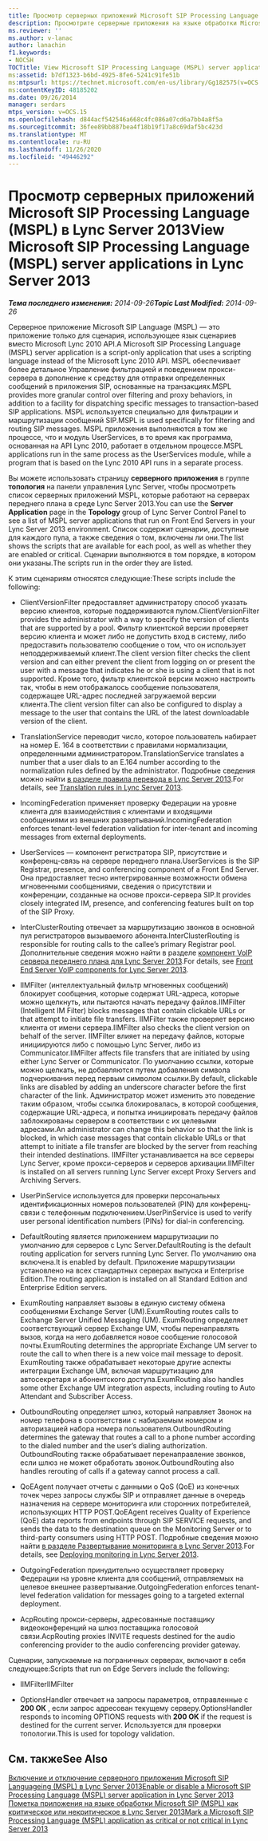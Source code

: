 ```yaml
---
title: Просмотр серверных приложений Microsoft SIP Processing Language (MSPL)
description: Просмотрите серверные приложения на языке обработки Microsoft SIP (MSPL).
ms.reviewer: ''
ms.author: v-lanac
author: lanachin
f1.keywords:
- NOCSH
TOCTitle: View Microsoft SIP Processing Language (MSPL) server applications
ms:assetid: b7df1323-b6bd-4925-8fe6-5241c91fe51b
ms:mtpsurl: https://technet.microsoft.com/en-us/library/Gg182575(v=OCS.15)
ms:contentKeyID: 48185202
ms.date: 09/26/2014
manager: serdars
mtps_version: v=OCS.15
ms.openlocfilehash: d844acf542546a668c4fc086a07cd6a7bb4a8f5a
ms.sourcegitcommit: 36fee89bb887bea4f18b19f17a8c69daf5bc423d
ms.translationtype: MT
ms.contentlocale: ru-RU
ms.lasthandoff: 11/26/2020
ms.locfileid: "49446292"
---
```

# <a name="view-microsoft-sip-processing-language-mspl-server-applications-in-lync-server-2013"></a><span data-ttu-id="3cb4c-103">Просмотр серверных приложений Microsoft SIP Processing Language (MSPL) в Lync Server 2013</span><span class="sxs-lookup"><span data-stu-id="3cb4c-103">View Microsoft SIP Processing Language (MSPL) server applications in Lync Server 2013</span></span>

<div data-xmlns="http://www.w3.org/1999/xhtml">

<div class="topic" data-xmlns="http://www.w3.org/1999/xhtml" data-msxsl="urn:schemas-microsoft-com:xslt" data-cs="https://msdn.microsoft.com/">

<div data-asp="https://msdn2.microsoft.com/asp">



</div>

<div id="mainSection">

<div id="mainBody"><span data-ttu-id="3cb4c-104">

<span> </span></span><span class="sxs-lookup"><span data-stu-id="3cb4c-104">

<span> </span></span></span>

<span data-ttu-id="3cb4c-105">_**Тема последнего изменения:** 2014-09-26_</span><span class="sxs-lookup"><span data-stu-id="3cb4c-105">_**Topic Last Modified:** 2014-09-26_</span></span>

<span data-ttu-id="3cb4c-106">Серверное приложение Microsoft SIP Language (MSPL) — это приложение только для сценария, использующее язык сценариев вместо Microsoft Lync 2010 API.</span><span class="sxs-lookup"><span data-stu-id="3cb4c-106">A Microsoft SIP Processing Language (MSPL) server application is a script-only application that uses a scripting language instead of the Microsoft Lync 2010 API.</span></span> <span data-ttu-id="3cb4c-107">MSPL обеспечивает более детальное Управление фильтрацией и поведением прокси-сервера в дополнение к средству для отправки определенных сообщений в приложения SIP, основанные на транзакциях.</span><span class="sxs-lookup"><span data-stu-id="3cb4c-107">MSPL provides more granular control over filtering and proxy behaviors, in addition to a facility for dispatching specific messages to transaction-based SIP applications.</span></span> <span data-ttu-id="3cb4c-108">MSPL используется специально для фильтрации и маршрутизации сообщений SIP.</span><span class="sxs-lookup"><span data-stu-id="3cb4c-108">MSPL is used specifically for filtering and routing SIP messages.</span></span> <span data-ttu-id="3cb4c-109">MSPL приложения выполняются в том же процессе, что и модуль UserServices, в то время как программа, основанная на API Lync 2010, работает в отдельном процессе.</span><span class="sxs-lookup"><span data-stu-id="3cb4c-109">MSPL applications run in the same process as the UserServices module, while a program that is based on the Lync 2010 API runs in a separate process.</span></span>

<span data-ttu-id="3cb4c-110">Вы можете использовать страницу **серверного приложения** в группе **топология** на панели управления Lync Server, чтобы просмотреть список серверных приложений MSPL, которые работают на серверах переднего плана в среде Lync Server 2013.</span><span class="sxs-lookup"><span data-stu-id="3cb4c-110">You can use the **Server Application** page in the **Topology** group of Lync Server Control Panel to see a list of MSPL server applications that run on Front End Servers in your Lync Server 2013 environment.</span></span> <span data-ttu-id="3cb4c-111">Список содержит сценарии, доступные для каждого пула, а также сведения о том, включены ли они.</span><span class="sxs-lookup"><span data-stu-id="3cb4c-111">The list shows the scripts that are available for each pool, as well as whether they are enabled or critical.</span></span> <span data-ttu-id="3cb4c-112">Сценарии выполняются в том порядке, в котором они указаны.</span><span class="sxs-lookup"><span data-stu-id="3cb4c-112">The scripts run in the order they are listed.</span></span>

<span data-ttu-id="3cb4c-113">К этим сценариям относятся следующие:</span><span class="sxs-lookup"><span data-stu-id="3cb4c-113">These scripts include the following:</span></span>

  - <span data-ttu-id="3cb4c-114">ClientVersionFilter предоставляет администратору способ указать версию клиентов, которые поддерживаются пулом.</span><span class="sxs-lookup"><span data-stu-id="3cb4c-114">ClientVersionFilter provides the administrator with a way to specify the version of clients that are supported by a pool.</span></span> <span data-ttu-id="3cb4c-115">Фильтр клиентской версии проверяет версию клиента и может либо не допустить вход в систему, либо предоставить пользователю сообщение о том, что он использует неподдерживаемый клиент.</span><span class="sxs-lookup"><span data-stu-id="3cb4c-115">The client version filter checks the client version and can either prevent the client from logging on or present the user with a message that indicates he or she is using a client that is not supported.</span></span> <span data-ttu-id="3cb4c-116">Кроме того, фильтр клиентской версии можно настроить так, чтобы в нем отображалось сообщение пользователя, содержащее URL-адрес последней загружаемой версии клиента.</span><span class="sxs-lookup"><span data-stu-id="3cb4c-116">The client version filter can also be configured to display a message to the user that contains the URL of the latest downloadable version of the client.</span></span>

  - <span data-ttu-id="3cb4c-117">TranslationService переводит число, которое пользователь набирает на номер E. 164 в соответствии с правилами нормализации, определенными администратором.</span><span class="sxs-lookup"><span data-stu-id="3cb4c-117">TranslationService translates a number that a user dials to an E.164 number according to the normalization rules defined by the administrator.</span></span> <span data-ttu-id="3cb4c-118">Подробные сведения можно найти [в разделе правила перевода в Lync Server 2013](lync-server-2013-translation-rules.md).</span><span class="sxs-lookup"><span data-stu-id="3cb4c-118">For details, see [Translation rules in Lync Server 2013](lync-server-2013-translation-rules.md).</span></span>

  - <span data-ttu-id="3cb4c-119">IncomingFederation применяет проверку Федерации на уровне клиента для взаимодействия с клиентами и входящими сообщениями из внешних развертываний.</span><span class="sxs-lookup"><span data-stu-id="3cb4c-119">IncomingFederation enforces tenant-level federation validation for inter-tenant and incoming messages from external deployments.</span></span>

  - <span data-ttu-id="3cb4c-120">UserServices — компонент регистратора SIP, присутствие и конференц-связь на сервере переднего плана.</span><span class="sxs-lookup"><span data-stu-id="3cb4c-120">UserServices is the SIP Registrar, presence, and conferencing component of a Front End Server.</span></span> <span data-ttu-id="3cb4c-121">Она предоставляет тесно интегрированные возможности обмена мгновенными сообщениями, сведения о присутствии и конференции, созданные на основе прокси-сервера SIP.</span><span class="sxs-lookup"><span data-stu-id="3cb4c-121">It provides closely integrated IM, presence, and conferencing features built on top of the SIP Proxy.</span></span>

  - <span data-ttu-id="3cb4c-122">InterClusterRouting отвечает за маршрутизацию звонков в основной пул регистраторов вызываемого абонента.</span><span class="sxs-lookup"><span data-stu-id="3cb4c-122">InterClusterRouting is responsible for routing calls to the callee’s primary Registrar pool.</span></span> <span data-ttu-id="3cb4c-123">Дополнительные сведения можно найти в разделе [компонент VoIP сервера переднего плана для Lync Server 2013](lync-server-2013-front-end-server-voip-components.md).</span><span class="sxs-lookup"><span data-stu-id="3cb4c-123">For details, see [Front End Server VoIP components for Lync Server 2013](lync-server-2013-front-end-server-voip-components.md).</span></span>

  - <span data-ttu-id="3cb4c-124">IIMFilter (интеллектуальный фильтр мгновенных сообщений) блокирует сообщения, которые содержат URL-адреса, которые можно щелкнуть, или пытаются начать передачу файлов.</span><span class="sxs-lookup"><span data-stu-id="3cb4c-124">IIMFilter (Intelligent IM Filter) blocks messages that contain clickable URLs or that attempt to initiate file transfers.</span></span> <span data-ttu-id="3cb4c-125">IIMFilter также проверяет версию клиента от имени сервера.</span><span class="sxs-lookup"><span data-stu-id="3cb4c-125">IIMFilter also checks the client version on behalf of the server.</span></span> <span data-ttu-id="3cb4c-126">IIMFilter влияет на передачу файлов, которые инициируются либо с помощью Lync Server, либо из Communicator.</span><span class="sxs-lookup"><span data-stu-id="3cb4c-126">IIMFilter affects file transfers that are initiated by using either Lync Server or Communicator.</span></span> <span data-ttu-id="3cb4c-127">По умолчанию ссылки, которые можно щелкать, не добавляются путем добавления символа подчеркивания перед первым символом ссылки.</span><span class="sxs-lookup"><span data-stu-id="3cb4c-127">By default, clickable links are disabled by adding an underscore character before the first character of the link.</span></span> <span data-ttu-id="3cb4c-128">Администратор может изменить это поведение таким образом, чтобы ссылка блокировалась, в которой сообщения, содержащие URL-адреса, и попытка инициировать передачу файлов заблокированы сервером в соответствии с их целевыми адресами.</span><span class="sxs-lookup"><span data-stu-id="3cb4c-128">An administrator can change this behavior so that the link is blocked, in which case messages that contain clickable URLs or that attempt to initiate a file transfer are blocked by the server from reaching their intended destinations.</span></span> <span data-ttu-id="3cb4c-129">IIMFilter устанавливается на все серверы Lync Server, кроме прокси-серверов и серверов архивации.</span><span class="sxs-lookup"><span data-stu-id="3cb4c-129">IIMFilter is installed on all servers running Lync Server except Proxy Servers and Archiving Servers.</span></span>

  - <span data-ttu-id="3cb4c-130">UserPinService используется для проверки персональных идентификационных номеров пользователей (PIN) для конференц-связи с телефонным подключением.</span><span class="sxs-lookup"><span data-stu-id="3cb4c-130">UserPinService is used to verify user personal identification numbers (PINs) for dial-in conferencing.</span></span>

  - <span data-ttu-id="3cb4c-131">DefaultRouting является приложением маршрутизации по умолчанию для серверов с Lync Server.</span><span class="sxs-lookup"><span data-stu-id="3cb4c-131">DefaultRouting is the default routing application for servers running Lync Server.</span></span> <span data-ttu-id="3cb4c-132">По умолчанию она включена.</span><span class="sxs-lookup"><span data-stu-id="3cb4c-132">It is enabled by default.</span></span> <span data-ttu-id="3cb4c-133">Приложение маршрутизации установлено на всех стандартных серверах выпуска и Enterprise Edition.</span><span class="sxs-lookup"><span data-stu-id="3cb4c-133">The routing application is installed on all Standard Edition and Enterprise Edition servers.</span></span>

  - <span data-ttu-id="3cb4c-134">ExumRouting направляет вызовы в единую систему обмена сообщениями Exchange Server (UM).</span><span class="sxs-lookup"><span data-stu-id="3cb4c-134">ExumRouting routes calls to Exchange Server Unified Messaging (UM).</span></span> <span data-ttu-id="3cb4c-135">ExumRouting определяет соответствующий сервер Exchange UM, чтобы перенаправлять вызов, когда на него добавляется новое сообщение голосовой почты.</span><span class="sxs-lookup"><span data-stu-id="3cb4c-135">ExumRouting determines the appropriate Exchange UM server to route the call to when there is a new voice mail message to deposit.</span></span> <span data-ttu-id="3cb4c-136">ExumRouting также обрабатывает некоторые другие аспекты интеграции Exchange UM, включая маршрутизацию для автосекретаря и абонентского доступа.</span><span class="sxs-lookup"><span data-stu-id="3cb4c-136">ExumRouting also handles some other Exchange UM integration aspects, including routing to Auto Attendant and Subscriber Access.</span></span>

  - <span data-ttu-id="3cb4c-137">OutboundRouting определяет шлюз, который направляет Звонок на номер телефона в соответствии с набираемым номером и авторизацией набора номера пользователя.</span><span class="sxs-lookup"><span data-stu-id="3cb4c-137">OutboundRouting determines the gateway that routes a call to a phone number according to the dialed number and the user’s dialing authorization.</span></span> <span data-ttu-id="3cb4c-138">OutboundRouting также обрабатывает перенаправление звонков, если шлюз не может обработать звонок.</span><span class="sxs-lookup"><span data-stu-id="3cb4c-138">OutboundRouting also handles rerouting of calls if a gateway cannot process a call.</span></span>

  - <span data-ttu-id="3cb4c-139">QoEAgent получает отчеты с данными о QoS (QoE) из конечных точек через запросы службы SIP и отправляет данные в очередь назначения на сервере мониторинга или сторонних потребителей, использующих HTTP POST.</span><span class="sxs-lookup"><span data-stu-id="3cb4c-139">QoEAgent receives Quality of Experience (QoE) data reports from endpoints through SIP SERVICE requests, and sends the data to the destination queue on the Monitoring Server or to third-party consumers using HTTP POST.</span></span> <span data-ttu-id="3cb4c-140">Подробные сведения можно найти [в разделе Развертывание мониторинга в Lync Server 2013](lync-server-2013-deploying-monitoring.md).</span><span class="sxs-lookup"><span data-stu-id="3cb4c-140">For details, see [Deploying monitoring in Lync Server 2013](lync-server-2013-deploying-monitoring.md).</span></span>

  - <span data-ttu-id="3cb4c-141">OutgoingFederation принудительно осуществляет проверку Федерации на уровне клиента для сообщений, отправляемых на целевое внешнее развертывание.</span><span class="sxs-lookup"><span data-stu-id="3cb4c-141">OutgoingFederation enforces tenant-level federation validation for messages going to a targeted external deployment.</span></span>

  - <span data-ttu-id="3cb4c-142">AcpRouting прокси-серверы, адресованные поставщику видеоконференций на шлюз поставщика голосовой связи.</span><span class="sxs-lookup"><span data-stu-id="3cb4c-142">AcpRouting proxies INVITE requests destined for the audio conferencing provider to the audio conferencing provider gateway.</span></span>

<span data-ttu-id="3cb4c-143">Сценарии, запускаемые на пограничных серверах, включают в себя следующее:</span><span class="sxs-lookup"><span data-stu-id="3cb4c-143">Scripts that run on Edge Servers include the following:</span></span>

  - <span data-ttu-id="3cb4c-144">IIMFilter</span><span class="sxs-lookup"><span data-stu-id="3cb4c-144">IIMFilter</span></span>

  - <span data-ttu-id="3cb4c-145">OptionsHandler отвечает на запросы параметров, отправленные с **200 ОК** , если запрос адресован текущему серверу.</span><span class="sxs-lookup"><span data-stu-id="3cb4c-145">OptionsHandler responds to incoming OPTIONS requests with **200 OK** if the request is destined for the current server.</span></span> <span data-ttu-id="3cb4c-146">Используется для проверки топологии.</span><span class="sxs-lookup"><span data-stu-id="3cb4c-146">This is used for topology validation.</span></span>

<div>

## <a name="see-also"></a><span data-ttu-id="3cb4c-147">См. также</span><span class="sxs-lookup"><span data-stu-id="3cb4c-147">See Also</span></span>


[<span data-ttu-id="3cb4c-148">Включение и отключение серверного приложения Microsoft SIP Languageing (MSPL) в Lync Server 2013</span><span class="sxs-lookup"><span data-stu-id="3cb4c-148">Enable or disable a Microsoft SIP Processing Language (MSPL) server application in Lync Server 2013</span></span>](lync-server-2013-enable-or-disable-a-microsoft-sip-processing-language-mspl-server-application.md)  
[<span data-ttu-id="3cb4c-149">Пометка приложения на языке обработки Microsoft SIP (MSPL) как критическое или некритическое в Lync Server 2013</span><span class="sxs-lookup"><span data-stu-id="3cb4c-149">Mark a Microsoft SIP Processing Language (MSPL) application as critical or not critical in Lync Server 2013</span></span>](lync-server-2013-mark-a-microsoft-sip-processing-language-mspl-application-as-critical-or-not-critical.md)  
  

<span data-ttu-id="3cb4c-150"></div>

</div>

<span> </span>

</div>

</div>

</span><span class="sxs-lookup"><span data-stu-id="3cb4c-150"></div>

</div>

<span> </span>

</div>

</div>

</span></span></div>

